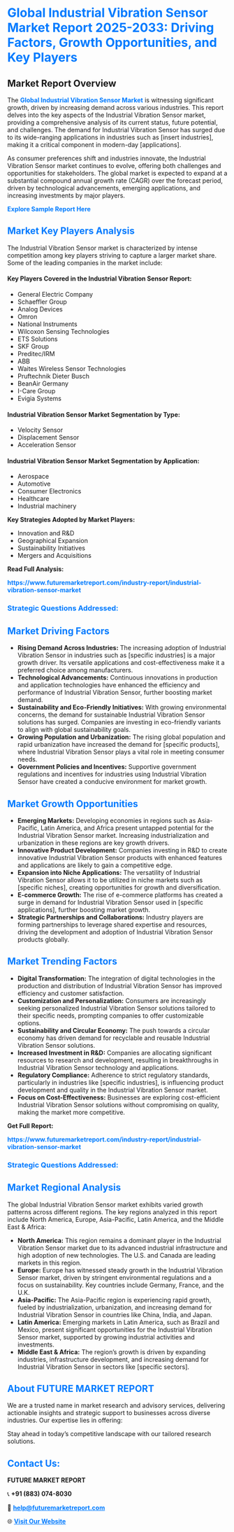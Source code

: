 <h1 style="color: #007BFF;">Global Industrial Vibration Sensor Market Report 2025-2033: Driving Factors, Growth Opportunities, and Key Players</h1>

<section id="overview">
<h2>Market Report Overview</h2>
<p>The <a href="https://www.futuremarketreport.com/industry-report/industrial-vibration-sensor-market" style="color: #007BFF; text-decoration: none;"><strong>Global Industrial Vibration Sensor Market</strong></a> is witnessing significant growth, driven by increasing demand across various industries. This report delves into the key aspects of the Industrial Vibration Sensor market, providing a comprehensive analysis of its current status, future potential, and challenges. The demand for Industrial Vibration Sensor has surged due to its wide-ranging applications in industries such as [insert industries], making it a critical component in modern-day [applications].</p>
<p>As consumer preferences shift and industries innovate, the Industrial Vibration Sensor market continues to evolve, offering both challenges and opportunities for stakeholders. The global market is expected to expand at a substantial compound annual growth rate (CAGR) over the forecast period, driven by technological advancements, emerging applications, and increasing investments by major players.</p>
</section>

<section id="overview">
<p><a href="https://www.futuremarketreport.com/request-sample/reportId=63326" style="color: #007BFF; text-decoration: none;"><strong>Explore Sample Report Here</strong></a></p>
</section>

<section id="key-players">
<h2 style="color: #007BFF;">Market Key Players Analysis</h2>
<p>The Industrial Vibration Sensor market is characterized by intense competition among key players striving to capture a larger market share. Some of the leading companies in the market include:</p>
<h4>Key Players Covered in the Industrial Vibration Sensor Report:</h4>
<ul><li>General Electric Company</li><li>Schaeffler Group</li><li>Analog Devices</li><li>Omron</li><li>National Instruments</li><li>Wilcoxon Sensing Technologies</li><li>ETS Solutions</li><li>SKF Group</li><li>Preditec/IRM</li><li>ABB</li><li>Waites Wireless Sensor Technologies</li><li>Pruftechnik Dieter Busch</li><li>BeanAir Germany</li><li>I-Care Group</li><li>Evigia Systems</li></ul>
<h4>Industrial Vibration Sensor Market Segmentation by Type:</h4>
<ul><li>Velocity Sensor</li><li>Displacement Sensor</li><li>Acceleration Sensor</li></ul>

<h4>Industrial Vibration Sensor Market Segmentation by Application:</h4>
<ul><li>Aerospace</li><li>Automotive</li><li>Consumer Electronics</li><li>Healthcare</li><li>Industrial machinery</li></ul>
<p><strong>Key Strategies Adopted by Market Players:</strong></p>
<ul>
<li>Innovation and R&D</li>
<li>Geographical Expansion</li>
<li>Sustainability Initiatives</li>
<li>Mergers and Acquisitions</li>
</ul>
</section>

<section>
<p><strong>Read Full Analysis: </strong></p><a href="https://www.futuremarketreport.com/industry-report/industrial-vibration-sensor-market" style="color: #007BFF; text-decoration: none;"><strong>https://www.futuremarketreport.com/industry-report/industrial-vibration-sensor-market</strong></a>
<h3 style="color: #007BFF;">Strategic Questions Addressed:</h3>
</section>

<section id="driving-factors">
<h2 style="color: #007BFF;">Market Driving Factors</h2>
<ul>
<li><strong>Rising Demand Across Industries:</strong> The increasing adoption of Industrial Vibration Sensor in industries such as [specific industries] is a major growth driver. Its versatile applications and cost-effectiveness make it a preferred choice among manufacturers.</li>
<li><strong>Technological Advancements:</strong> Continuous innovations in production and application technologies have enhanced the efficiency and performance of Industrial Vibration Sensor, further boosting market demand.</li>
<li><strong>Sustainability and Eco-Friendly Initiatives:</strong> With growing environmental concerns, the demand for sustainable Industrial Vibration Sensor solutions has surged. Companies are investing in eco-friendly variants to align with global sustainability goals.</li>
<li><strong>Growing Population and Urbanization:</strong> The rising global population and rapid urbanization have increased the demand for [specific products], where Industrial Vibration Sensor plays a vital role in meeting consumer needs.</li>
<li><strong>Government Policies and Incentives:</strong> Supportive government regulations and incentives for industries using Industrial Vibration Sensor have created a conducive environment for market growth.</li>
</ul>
</section>

<section id="growth-opportunities">
<h2 style="color: #007BFF;">Market Growth Opportunities</h2>
<ul>
<li><strong>Emerging Markets:</strong> Developing economies in regions such as Asia-Pacific, Latin America, and Africa present untapped potential for the Industrial Vibration Sensor market. Increasing industrialization and urbanization in these regions are key growth drivers.</li>
<li><strong>Innovative Product Development:</strong> Companies investing in R&D to create innovative Industrial Vibration Sensor products with enhanced features and applications are likely to gain a competitive edge.</li>
<li><strong>Expansion into Niche Applications:</strong> The versatility of Industrial Vibration Sensor allows it to be utilized in niche markets such as [specific niches], creating opportunities for growth and diversification.</li>
<li><strong>E-commerce Growth:</strong> The rise of e-commerce platforms has created a surge in demand for Industrial Vibration Sensor used in [specific applications], further boosting market growth.</li>
<li><strong>Strategic Partnerships and Collaborations:</strong> Industry players are forming partnerships to leverage shared expertise and resources, driving the development and adoption of Industrial Vibration Sensor products globally.</li>
</ul>
</section>

<section id="trending-factors">
<h2 style="color: #007BFF;">Market Trending Factors</h2>
<ul>
<li><strong>Digital Transformation:</strong> The integration of digital technologies in the production and distribution of Industrial Vibration Sensor has improved efficiency and customer satisfaction.</li>
<li><strong>Customization and Personalization:</strong> Consumers are increasingly seeking personalized Industrial Vibration Sensor solutions tailored to their specific needs, prompting companies to offer customizable options.</li>
<li><strong>Sustainability and Circular Economy:</strong> The push towards a circular economy has driven demand for recyclable and reusable Industrial Vibration Sensor solutions.</li>
<li><strong>Increased Investment in R&D:</strong> Companies are allocating significant resources to research and development, resulting in breakthroughs in Industrial Vibration Sensor technology and applications.</li>
<li><strong>Regulatory Compliance:</strong> Adherence to strict regulatory standards, particularly in industries like [specific industries], is influencing product development and quality in the Industrial Vibration Sensor market.</li>
<li><strong>Focus on Cost-Effectiveness:</strong> Businesses are exploring cost-efficient Industrial Vibration Sensor solutions without compromising on quality, making the market more competitive.</li>
</ul>
</section>

<section>
<p><strong>Get Full Report: </strong></p><a href="https://www.futuremarketreport.com/industry-report/industrial-vibration-sensor-market" style="color: #007BFF; text-decoration: none;"><strong>https://www.futuremarketreport.com/industry-report/industrial-vibration-sensor-market</strong></a>
<h3 style="color: #007BFF;">Strategic Questions Addressed:</h3>
</section>


<section id="regional-analysis">
<h2 style="color: #007BFF;">Market Regional Analysis</h2>
<p>The global Industrial Vibration Sensor market exhibits varied growth patterns across different regions. The key regions analyzed in this report include North America, Europe, Asia-Pacific, Latin America, and the Middle East & Africa:</p>
<ul>
<li><strong>North America:</strong> This region remains a dominant player in the Industrial Vibration Sensor market due to its advanced industrial infrastructure and high adoption of new technologies. The U.S. and Canada are leading markets in this region.</li>
<li><strong>Europe:</strong> Europe has witnessed steady growth in the Industrial Vibration Sensor market, driven by stringent environmental regulations and a focus on sustainability. Key countries include Germany, France, and the U.K.</li>
<li><strong>Asia-Pacific:</strong> The Asia-Pacific region is experiencing rapid growth, fueled by industrialization, urbanization, and increasing demand for Industrial Vibration Sensor in countries like China, India, and Japan.</li>
<li><strong>Latin America:</strong> Emerging markets in Latin America, such as Brazil and Mexico, present significant opportunities for the Industrial Vibration Sensor market, supported by growing industrial activities and investments.</li>
<li><strong>Middle East & Africa:</strong> The region’s growth is driven by expanding industries, infrastructure development, and increasing demand for Industrial Vibration Sensor in sectors like [specific sectors].</li>
</ul>
</section>

<footer>
<h2 style="color: #007BFF;">About FUTURE MARKET REPORT</h2>
<p>We are a trusted name in market research and advisory services, delivering actionable insights and strategic support to businesses across diverse industries. Our expertise lies in offering:</p>

<p>Stay ahead in today’s competitive landscape with our tailored research solutions.</p>

<h2 style="color: #007BFF;">Contact Us:</h2>
<p><strong>FUTURE MARKET REPORT</strong></p>
<p>📞 <strong>+91 (883) 074-8030</strong></p>
<p>📧 <strong><a href="mailto:help@futuremarketreport.com" style="color: #007BFF;">help@futuremarketreport.com</a></strong></p>
<p>🌐 <strong><a href="https://www.futuremarketreport.com/" style="color: #007BFF;">Visit Our Website</a></strong></p>
</footer>